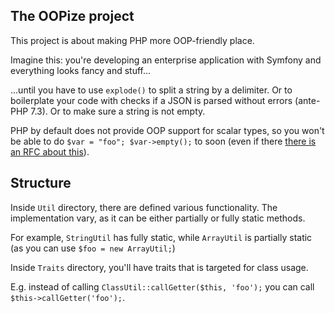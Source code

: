 ## The OOPize project

This project is about making PHP more OOP-friendly place.

Imagine this: you're developing an enterprise application with Symfony and everything looks fancy and stuff...

...until you have to use `explode()` to split a string by a delimiter. Or to boilerplate your code with checks if a JSON is parsed without errors (ante-PHP 7.3). Or to make sure a string is not empty.

PHP by default does not provide OOP support for scalar types, so you won't be able to do `$var = "foo"; $var->empty();` to soon (even if there [there is an RFC about this](https://wiki.php.net/rfc/class-like_primitive_types)).

## Structure
Inside `Util` directory, there are defined various functionality. The implementation vary, as it can be either partially or fully static methods.

For example, `StringUtil` has fully static, while `ArrayUtil` is partially static (as you can use `$foo = new ArrayUtil;`)

Inside `Traits` directory, you'll have traits that is targeted for class usage.

E.g. instead of calling `ClassUtil::callGetter($this, 'foo');` you can call `$this->callGetter('foo');`.

